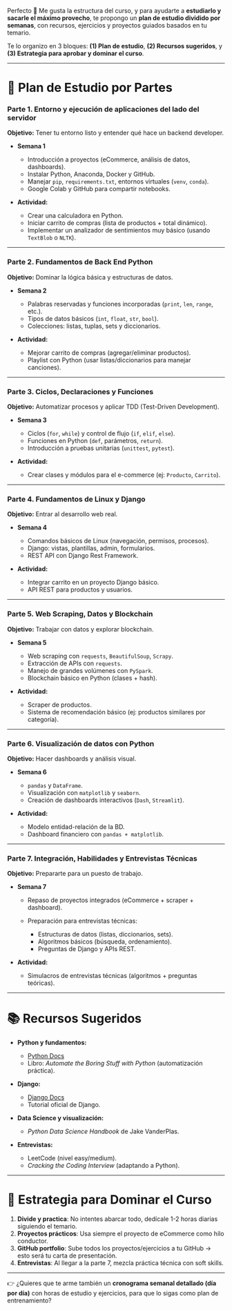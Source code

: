 Perfecto 🚀 Me gusta la estructura del curso, y para ayudarte a **estudiarlo y sacarle el máximo provecho**, te propongo un **plan de estudio dividido por semanas**, con recursos, ejercicios y proyectos guiados basados en tu temario.

Te lo organizo en 3 bloques: **(1) Plan de estudio**, **(2) Recursos sugeridos**, y **(3) Estrategia para aprobar y dominar el curso**.

---

# 📘 Plan de Estudio por Partes

### **Parte 1. Entorno y ejecución de aplicaciones del lado del servidor**

**Objetivo:** Tener tu entorno listo y entender qué hace un backend developer.

* **Semana 1**

  * Introducción a proyectos (eCommerce, análisis de datos, dashboards).
  * Instalar Python, Anaconda, Docker y GitHub.
  * Manejar `pip`, `requirements.txt`, entornos virtuales (`venv`, `conda`).
  * Google Colab y GitHub para compartir notebooks.
* **Actividad:**

  * Crear una calculadora en Python.
  * Iniciar carrito de compras (lista de productos + total dinámico).
  * Implementar un analizador de sentimientos muy básico (usando `TextBlob` o `NLTK`).

---

### **Parte 2. Fundamentos de Back End Python**

**Objetivo:** Dominar la lógica básica y estructuras de datos.

* **Semana 2**

  * Palabras reservadas y funciones incorporadas (`print`, `len`, `range`, etc.).
  * Tipos de datos básicos (`int`, `float`, `str`, `bool`).
  * Colecciones: listas, tuplas, sets y diccionarios.
* **Actividad:**

  * Mejorar carrito de compras (agregar/eliminar productos).
  * Playlist con Python (usar listas/diccionarios para manejar canciones).

---

### **Parte 3. Ciclos, Declaraciones y Funciones**

**Objetivo:** Automatizar procesos y aplicar TDD (Test-Driven Development).

* **Semana 3**

  * Ciclos (`for`, `while`) y control de flujo (`if`, `elif`, `else`).
  * Funciones en Python (`def`, parámetros, `return`).
  * Introducción a pruebas unitarias (`unittest`, `pytest`).
* **Actividad:**

  * Crear clases y módulos para el e-commerce (ej: `Producto`, `Carrito`).

---

### **Parte 4. Fundamentos de Linux y Django**

**Objetivo:** Entrar al desarrollo web real.

* **Semana 4**

  * Comandos básicos de Linux (navegación, permisos, procesos).
  * Django: vistas, plantillas, admin, formularios.
  * REST API con Django Rest Framework.
* **Actividad:**

  * Integrar carrito en un proyecto Django básico.
  * API REST para productos y usuarios.

---

### **Parte 5. Web Scraping, Datos y Blockchain**

**Objetivo:** Trabajar con datos y explorar blockchain.

* **Semana 5**

  * Web scraping con `requests`, `BeautifulSoup`, `Scrapy`.
  * Extracción de APIs con `requests`.
  * Manejo de grandes volúmenes con `PySpark`.
  * Blockchain básico en Python (clases + hash).
* **Actividad:**

  * Scraper de productos.
  * Sistema de recomendación básico (ej: productos similares por categoría).

---

### **Parte 6. Visualización de datos con Python**

**Objetivo:** Hacer dashboards y análisis visual.

* **Semana 6**

  * `pandas` y `DataFrame`.
  * Visualización con `matplotlib` y `seaborn`.
  * Creación de dashboards interactivos (`Dash`, `Streamlit`).
* **Actividad:**

  * Modelo entidad-relación de la BD.
  * Dashboard financiero con `pandas + matplotlib`.

---

### **Parte 7. Integración, Habilidades y Entrevistas Técnicas**

**Objetivo:** Prepararte para un puesto de trabajo.

* **Semana 7**

  * Repaso de proyectos integrados (eCommerce + scraper + dashboard).
  * Preparación para entrevistas técnicas:

    * Estructuras de datos (listas, diccionarios, sets).
    * Algoritmos básicos (búsqueda, ordenamiento).
    * Preguntas de Django y APIs REST.
* **Actividad:**

  * Simulacros de entrevistas técnicas (algoritmos + preguntas teóricas).

---

# 📚 Recursos Sugeridos

* **Python y fundamentos:**

  * [Python Docs](https://docs.python.org/es/3/tutorial/)
  * Libro: *Automate the Boring Stuff with Python* (automatización práctica).
* **Django:**

  * [Django Docs](https://docs.djangoproject.com/es/)
  * Tutorial oficial de Django.
* **Data Science y visualización:**

  * *Python Data Science Handbook* de Jake VanderPlas.
* **Entrevistas:**

  * LeetCode (nivel easy/medium).
  * *Cracking the Coding Interview* (adaptando a Python).

---

# 🎯 Estrategia para Dominar el Curso

1. **Divide y practica**: No intentes abarcar todo, dedícale 1-2 horas diarias siguiendo el temario.
2. **Proyectos prácticos**: Usa siempre el proyecto de eCommerce como hilo conductor.
3. **GitHub portfolio**: Sube todos los proyectos/ejercicios a tu GitHub → esto será tu carta de presentación.
4. **Entrevistas**: Al llegar a la parte 7, mezcla práctica técnica con soft skills.

---

👉 ¿Quieres que te arme también un **cronograma semanal detallado (día por día)** con horas de estudio y ejercicios, para que lo sigas como plan de entrenamiento?
